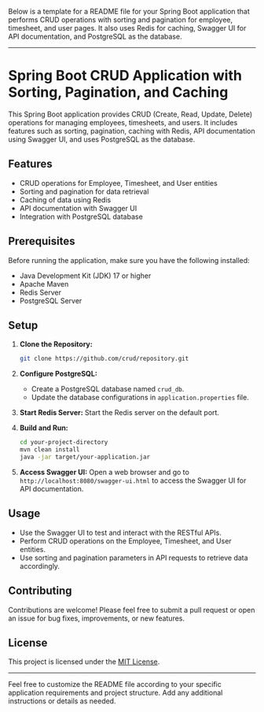 Below is a template for a README file for your Spring Boot application that performs CRUD operations with sorting and pagination for employee, timesheet, and user pages. It also uses Redis for caching, Swagger UI for API documentation, and PostgreSQL as the database.

---

# Spring Boot CRUD Application with Sorting, Pagination, and Caching

This Spring Boot application provides CRUD (Create, Read, Update, Delete) operations for managing employees, timesheets, and users. It includes features such as sorting, pagination, caching with Redis, API documentation using Swagger UI, and uses PostgreSQL as the database.

## Features

- CRUD operations for Employee, Timesheet, and User entities
- Sorting and pagination for data retrieval
- Caching of data using Redis
- API documentation with Swagger UI
- Integration with PostgreSQL database

## Prerequisites

Before running the application, make sure you have the following installed:

- Java Development Kit (JDK) 17 or higher
- Apache Maven
- Redis Server
- PostgreSQL Server

## Setup

1. **Clone the Repository:**
   ```bash
   git clone https://github.com/crud/repository.git
   ```

2. **Configure PostgreSQL:**
    - Create a PostgreSQL database named `crud_db`.
    - Update the database configurations in `application.properties` file.

3. **Start Redis Server:**
   Start the Redis server on the default port.

4. **Build and Run:**
   ```bash
   cd your-project-directory
   mvn clean install
   java -jar target/your-application.jar
   ```

5. **Access Swagger UI:**
   Open a web browser and go to `http://localhost:8080/swagger-ui.html` to access the Swagger UI for API documentation.

## Usage

- Use the Swagger UI to test and interact with the RESTful APIs.
- Perform CRUD operations on the Employee, Timesheet, and User entities.
- Use sorting and pagination parameters in API requests to retrieve data accordingly.

## Contributing

Contributions are welcome! Please feel free to submit a pull request or open an issue for bug fixes, improvements, or new features.

## License

This project is licensed under the [MIT License](LICENSE).

---

Feel free to customize the README file according to your specific application requirements and project structure. Add any additional instructions or details as needed.